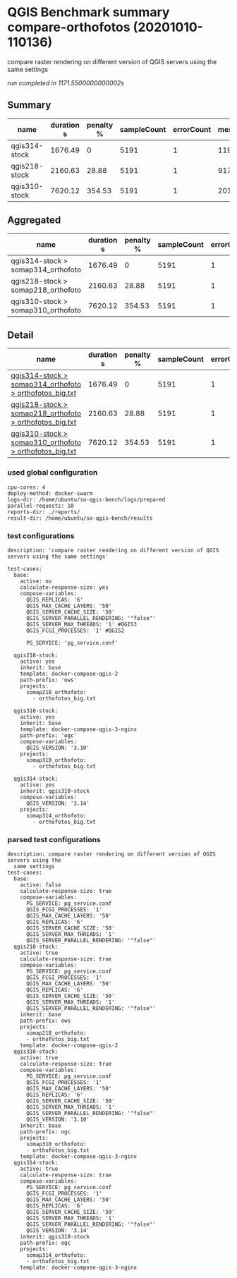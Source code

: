 # QGIS Benchmark summary compare-orthofotos (20201010-110136)


compare raster rendering on different version of QGIS servers using the same settings

_run completed in 1171.5500000000002s_

## Summary
| name          |   duration s |   penalty % |   sampleCount |   errorCount |   memMaxMB |   memAvgMB |   cpuMax% |   cpuAvg% |   errorPct |
|---------------|--------------|-------------|---------------|--------------|------------|------------|-----------|-----------|------------|
| qgis314-stock |      1676.49 |        0    |          5191 |            1 |    11912.5 |     9694.2 |      96.9 |      73.8 |       0.02 |
| qgis218-stock |      2160.63 |       28.88 |          5191 |            1 |     9172   |     7798.2 |     100   |      99.1 |       0.02 |
| qgis310-stock |      7620.12 |      354.53 |          5191 |            1 |    20154.2 |    17594.9 |      88.9 |      74.2 |       0.02 |

## Aggregated
| name                               |   duration s |   penalty % |   sampleCount |   errorCount |   memMaxMB |   memAvgMB |   cpuMax% |   cpuAvg% |   errorPct |
|------------------------------------|--------------|-------------|---------------|--------------|------------|------------|-----------|-----------|------------|
| qgis314-stock > somap314_orthofoto |      1676.49 |        0    |          5191 |            1 |    11912.5 |     9694.2 |      96.9 |      73.8 |       0.02 |
| qgis218-stock > somap218_orthofoto |      2160.63 |       28.88 |          5191 |            1 |     9172   |     7798.2 |     100   |      99.1 |       0.02 |
| qgis310-stock > somap310_orthofoto |      7620.12 |      354.53 |          5191 |            1 |    20154.2 |    17594.9 |      88.9 |      74.2 |       0.02 |

## Detail
| name                                                                                                                                                                                      |   duration s |   penalty % |   sampleCount |   errorCount |   errorPct |   meanResTime |   medianResTime |   minResTime |   maxResTime |   pct1ResTime |   pct2ResTime |   pct3ResTime |   throughput |   receivedKBytesPerSec |   sentKBytesPerSec |   responseSizeMB |   memMaxMB |   memAvgMB |   memMinMB |   cpuMax% |   cpuAvg% |   cpuMin% |
|-------------------------------------------------------------------------------------------------------------------------------------------------------------------------------------------|--------------|-------------|---------------|--------------|------------|---------------|-----------------|--------------|--------------|---------------|---------------|---------------|--------------|------------------------|--------------------|------------------|------------|------------|------------|-----------|-----------|-----------|
| [qgis314-stock > somap314_orthofoto > orthofotos_big.txt](../results/details/compare-orthofotos/20201010-110136/qgis314-stock/somap314_orthofoto/orthofotos_big.txt/dashboard/index.html) |      1676.49 |        0    |          5191 |            1 |  0.0192641 |       322.961 |             269 |            3 |         7415 |         588.8 |         743.4 |       1286.84 |     30.7287  |               12467.1  |           12.1918  |          2056.71 |    11912.5 |     9694.2 |     2307.2 |      96.9 |      73.8 |      14.2 |
| [qgis218-stock > somap218_orthofoto > orthofotos_big.txt](../results/details/compare-orthofotos/20201010-110136/qgis218-stock/somap218_orthofoto/orthofotos_big.txt/dashboard/index.html) |      2160.63 |       28.88 |          5191 |            1 |  0.0192641 |       416.225 |             329 |            4 |        42705 |         655.8 |         894.2 |       1903.6  |     23.8713  |                9694.09 |            9.47106 |          2058.65 |     9172   |     7798.2 |     2302.9 |     100   |      99.1 |      14   |
| [qgis310-stock > somap310_orthofoto > orthofotos_big.txt](../results/details/compare-orthofotos/20201010-110136/qgis310-stock/somap310_orthofoto/orthofotos_big.txt/dashboard/index.html) |      7620.12 |      354.53 |          5191 |            1 |  0.0192641 |      1467.95  |             966 |            5 |        10969 |        3455.2 |        4136.4 |       6582.16 |      6.77252 |                2668.94 |            2.68704 |          1997.74 |    20154.2 |    17594.9 |     2451.9 |      88.9 |      74.2 |      14.7 |

### used global configuration

```
cpu-cores: 4
deploy-method: docker-swarm
logs-dir: /home/ubuntu/so-qgis-bench/logs/prepared
parallel-requests: 10
reports-dir: ./reports/
result-dir: /home/ubuntu/so-qgis-bench/results

```
### test configurations

```
description: 'compare raster rendering on different version of QGIS servers using the same settings'

test-cases:
  base:
    active: no
    calculate-response-size: yes
    compose-variables:
      QGIS_REPLICAS: '6'
      QGIS_MAX_CACHE_LAYERS: '50'
      QGIS_SERVER_CACHE_SIZE: '50'
      QGIS_SERVER_PARALLEL_RENDERING: '"false"'
      QGIS_SERVER_MAX_THREADS: '1' #QGIS3
      QGIS_FCGI_PROCESSES: '1' #QGIS2

      PG_SERVICE: 'pg_service.conf'

  qgis218-stock:
    active: yes
    inherit: base
    template: docker-compose-qgis-2
    path-prefix: 'ows'
    projects:
      somap218_orthofoto:
        - orthofotos_big.txt

  qgis310-stock:
    active: yes
    inherit: base
    template: docker-compose-qgis-3-nginx
    path-prefix: 'ogc'
    compose-variables:
      QGIS_VERSION: '3.10'
    projects:
      somap310_orthofoto:
        - orthofotos_big.txt

  qgis314-stock:
    active: yes
    inherit: qgis310-stock
    compose-variables:
      QGIS_VERSION: '3.14'
    projects:
      somap314_orthofoto:
        - orthofotos_big.txt

```
### parsed test configurations

```
description: compare raster rendering on different version of QGIS servers using the
  same settings
test-cases:
  base:
    active: false
    calculate-response-size: true
    compose-variables:
      PG_SERVICE: pg_service.conf
      QGIS_FCGI_PROCESSES: '1'
      QGIS_MAX_CACHE_LAYERS: '50'
      QGIS_REPLICAS: '6'
      QGIS_SERVER_CACHE_SIZE: '50'
      QGIS_SERVER_MAX_THREADS: '1'
      QGIS_SERVER_PARALLEL_RENDERING: '"false"'
  qgis218-stock:
    active: true
    calculate-response-size: true
    compose-variables:
      PG_SERVICE: pg_service.conf
      QGIS_FCGI_PROCESSES: '1'
      QGIS_MAX_CACHE_LAYERS: '50'
      QGIS_REPLICAS: '6'
      QGIS_SERVER_CACHE_SIZE: '50'
      QGIS_SERVER_MAX_THREADS: '1'
      QGIS_SERVER_PARALLEL_RENDERING: '"false"'
    inherit: base
    path-prefix: ows
    projects:
      somap218_orthofoto:
      - orthofotos_big.txt
    template: docker-compose-qgis-2
  qgis310-stock:
    active: true
    calculate-response-size: true
    compose-variables:
      PG_SERVICE: pg_service.conf
      QGIS_FCGI_PROCESSES: '1'
      QGIS_MAX_CACHE_LAYERS: '50'
      QGIS_REPLICAS: '6'
      QGIS_SERVER_CACHE_SIZE: '50'
      QGIS_SERVER_MAX_THREADS: '1'
      QGIS_SERVER_PARALLEL_RENDERING: '"false"'
      QGIS_VERSION: '3.10'
    inherit: base
    path-prefix: ogc
    projects:
      somap310_orthofoto:
      - orthofotos_big.txt
    template: docker-compose-qgis-3-nginx
  qgis314-stock:
    active: true
    calculate-response-size: true
    compose-variables:
      PG_SERVICE: pg_service.conf
      QGIS_FCGI_PROCESSES: '1'
      QGIS_MAX_CACHE_LAYERS: '50'
      QGIS_REPLICAS: '6'
      QGIS_SERVER_CACHE_SIZE: '50'
      QGIS_SERVER_MAX_THREADS: '1'
      QGIS_SERVER_PARALLEL_RENDERING: '"false"'
      QGIS_VERSION: '3.14'
    inherit: qgis310-stock
    path-prefix: ogc
    projects:
      somap314_orthofoto:
      - orthofotos_big.txt
    template: docker-compose-qgis-3-nginx

```